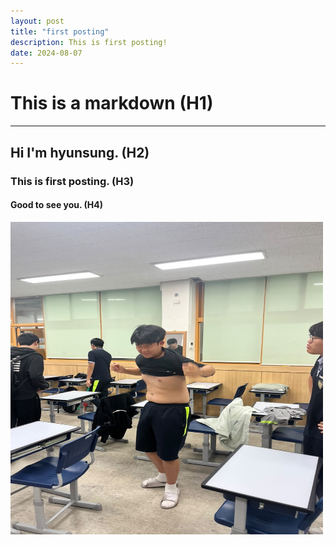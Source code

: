 ```yaml
---
layout: post
title: "first posting"
description: This is first posting!
date: 2024-08-07
---
```


# This is a **markdown** (H1)
***
## Hi I'm hyunsung. (H2)
### This is first posting. (H3)
#### Good to see you. (H4)

<img src="hhhhh.jpg" width="500px" height="500px">
